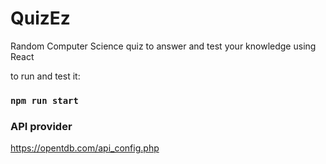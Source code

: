 # QuizEz

Random Computer Science quiz to answer and test your knowledge using React

to run and test it:

### `npm run start`

### API provider
https://opentdb.com/api_config.php